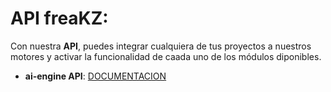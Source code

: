 # API freaKZ:
Con nuestra **API**, puedes integrar cualquiera de tus proyectos a nuestros motores y activar la funcionalidad de caada uno de los módulos diponibles.

- **ai-engine API**: 
[DOCUMENTACION](https://github.com/freakzdev/docs/tree/main/es/ai)
